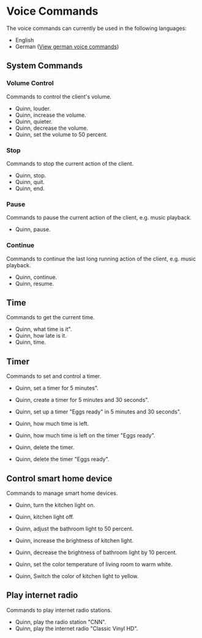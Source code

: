 # Voice Commands

The voice commands can currently be used in the following languages:

- English
- German ([View german voice commands](voice-commands.de.md))

## System Commands

### Volume Control

Commands to control the client's volume.

- Quinn, louder.
- Quinn, increase the volume.
- Quinn, quieter.
- Quinn, decrease the volume.
- Quinn, set the volume to 50 percent.

### Stop

Commands to stop the current action of the client.

- Quinn, stop.
- Quinn, quit.
- Quinn, end.

### Pause

Commands to pause the current action of the client, e.g. music playback.

- Quinn, pause.

### Continue

Commands to continue the last long running action of the client, e.g. music playback.

- Quinn, continue.
- Quinn, resume.

## Time

Commands to get the current time.

- Quinn, what time is it".
- Quinn, how late is it.
- Quinn, time.

## Timer

Commands to set and control a timer.

- Quinn, set a timer for 5 minutes".
- Quinn, create a timer for 5 minutes and 30 seconds".
- Quinn, set up a timer "Eggs ready" in 5 minutes and 30 seconds".

- Quinn, how much time is left.
- Quinn, how much time is left on the timer "Eggs ready".
 
- Quinn, delete the timer.
- Quinn, delete the timer "Eggs ready".

## Control smart home device
Commands to manage smart home devices.

- Quinn, turn the kitchen light on.
- Quinn, kitchen light off.
  
- Quinn, adjust the bathroom light to 50 percent.
- Quinn, increase the brightness of kitchen light.
- Quinn, decrease the brightness of bathroom light by 10 percent.

- Quinn, set the color temperature of living room to warm white.
- Quinn, Switch the color of kitchen light to yellow.

## Play internet radio
Commands to play internet radio stations.

- Quinn, play the radio station "CNN".
- Quinn, play the internet radio "Classic Vinyl HD".